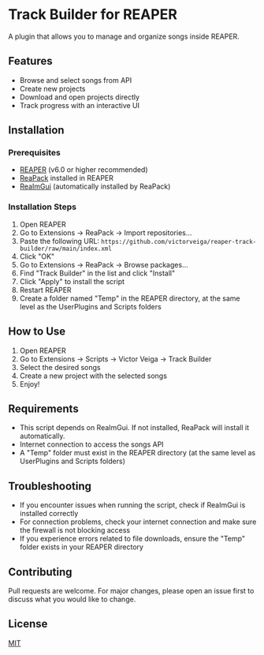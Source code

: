 # Track Builder for REAPER
A plugin that allows you to manage and organize songs inside REAPER.
## Features
- Browse and select songs from API
- Create new projects
- Download and open projects directly
- Track progress with an interactive UI
## Installation
### Prerequisites
- [REAPER](https://www.reaper.fm/) (v6.0 or higher recommended)
- [ReaPack](https://reapack.com/) installed in REAPER
- [ReaImGui](https://github.com/cfillion/reaimgui) (automatically installed by ReaPack)
### Installation Steps
1. Open REAPER
2. Go to Extensions → ReaPack → Import repositories...
3. Paste the following URL: `https://github.com/victorveiga/reaper-track-builder/raw/main/index.xml`
4. Click "OK"
5. Go to Extensions → ReaPack → Browse packages...
6. Find "Track Builder" in the list and click "Install"
7. Click "Apply" to install the script
8. Restart REAPER
9. Create a folder named "Temp" in the REAPER directory, at the same level as the UserPlugins and Scripts folders
## How to Use
1. Open REAPER
2. Go to Extensions → Scripts → Victor Veiga → Track Builder
3. Select the desired songs
4. Create a new project with the selected songs
5. Enjoy!
## Requirements
- This script depends on ReaImGui. If not installed, ReaPack will install it automatically.
- Internet connection to access the songs API
- A "Temp" folder must exist in the REAPER directory (at the same level as UserPlugins and Scripts folders)
## Troubleshooting
- If you encounter issues when running the script, check if ReaImGui is installed correctly
- For connection problems, check your internet connection and make sure the firewall is not blocking access
- If you experience errors related to file downloads, ensure the "Temp" folder exists in your REAPER directory
## Contributing
Pull requests are welcome. For major changes, please open an issue first to discuss what you would like to change.
## License
[MIT](https://choosealicense.com/licenses/mit/)